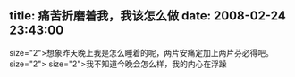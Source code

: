 title: 痛苦折磨着我，我该怎么做
date: 2008-02-24 23:43:00
---

 size="2">想象昨天晚上我是怎么睡着的呢，两片安痛定加上两片芬必得吧。  size="2">   size="2">我不知道今晚会怎么样，我的内心在浮躁

